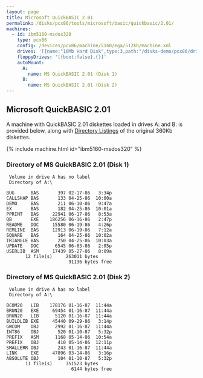 ```yaml
---
layout: page
title: Microsoft QuickBASIC 2.01
permalink: /disks/pcx86/tools/microsoft/basic/quickbasic/2.01/
machines:
  - id: ibm5160-msdos320
    type: pcx86
    config: /devices/pcx86/machine/5160/ega/512kb/machine.xml
    drives: '[{name:"10Mb Hard Disk",type:3,path:"/disks-demo/pcx86/drives/10mb/MSDOS320-C400.json"}]'
    floppyDrives: '[{boot:false},{}]'
    autoMount:
      A:
        name: MS QuickBASIC 2.01 (Disk 1)
      B:
        name: MS QuickBASIC 2.01 (Disk 2)
---
```


Microsoft QuickBASIC 2.01
-------------------------

A machine with QuickBASIC 2.01 diskettes loaded in drives A: and B: is provided below,
along with [Directory Listings](#directory-of-ms-quickbasic-201-disk-1) of the original 360Kb diskettes.

{% include machine.html id="ibm5160-msdos320" %}

### Directory of MS QuickBASIC 2.01 (Disk 1)

	 Volume in drive A has no label
	 Directory of A:\

	BUG      BAS       397 02-17-86   3:34p
	CALLSHAP BAS       133 04-25-86  10:00a
	DEMO     BAS       211 06-10-86   9:47a
	EX       BAS       182 04-25-86  10:01a
	PPRINT   BAS     22941 06-17-86   8:53a
	QB       EXE    186256 06-16-86   2:47p
	README   DOC     15580 06-19-86   4:26p
	REMLINE  BAS     12913 06-19-86   7:12a
	SQUARE   BAS       164 04-25-86  10:02a
	TRIANGLE BAS       250 04-25-86  10:03a
	UPDATE   DOC      6545 06-03-86   2:05p
	USERLIB  ASM     17439 05-27-86   8:09a
	       12 file(s)     263011 bytes
	                       91136 bytes free

### Directory of MS QuickBASIC 2.01 (Disk 2)

	 Volume in drive A has no label
	 Directory of A:\

	BCOM20   LIB    178176 01-16-87  11:44a
	BRUN20   EXE     69454 01-16-87  11:44a
	BRUN20   LIB      5120 01-16-87  11:44a
	BUILDLIB EXE     45440 09-29-86   3:14p
	GWCOM    OBJ      2992 01-16-87  11:44a
	INT86    OBJ       520 01-10-87   5:32p
	PREFIX   ASM      1168 05-14-86  10:54a
	PREFIX   OBJ       410 05-14-86  12:11p
	SMALLERR OBJ       243 01-16-87  11:44a
	LINK     EXE     47896 03-14-86   3:16p
	ABSOLUTE OBJ       104 01-10-87   5:32p
	       11 file(s)     351523 bytes
	                        6144 bytes free
